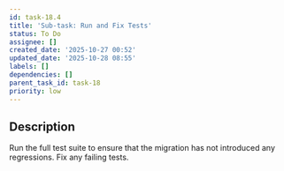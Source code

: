 ```yaml
---
id: task-18.4
title: 'Sub-task: Run and Fix Tests'
status: To Do
assignee: []
created_date: '2025-10-27 00:52'
updated_date: '2025-10-28 08:55'
labels: []
dependencies: []
parent_task_id: task-18
priority: low
---
```


## Description

<!-- SECTION:DESCRIPTION:BEGIN -->
Run the full test suite to ensure that the migration has not introduced any regressions. Fix any failing tests.
<!-- SECTION:DESCRIPTION:END -->
